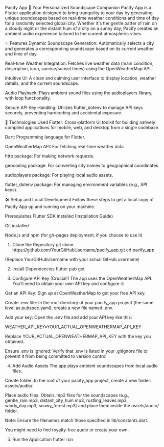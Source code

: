 Pacify App
🍃 Your Personalized Soundscape Companion
Pacify App is a Flutter application designed to bring tranquility to your day by generating unique soundscapes based on real-time weather conditions and time of day for a randomly selected global city. Whether it's the gentle patter of rain on a cloudy night or the distant hum of a city on a sunny day, Pacify creates an ambient audio experience tailored to the current atmospheric vibes.

✨ Features
Dynamic Soundscape Generation: Automatically selects a city and generates a corresponding soundscape based on its current weather and time of day.

Real-time Weather Integration: Fetches live weather data (main condition, description, icon, sunrise/sunset times) using the OpenWeatherMap API.

Intuitive UI: A clean and calming user interface to display location, weather details, and the current soundscape.

Audio Playback: Plays ambient sound files using the audioplayers library, with loop functionality.

Secure API Key Handling: Utilizes flutter_dotenv to manage API keys securely, preventing hardcoding and accidental exposure.

🚀 Technologies Used
Flutter: Cross-platform UI toolkit for building natively compiled applications for mobile, web, and desktop from a single codebase.

Dart: Programming language for Flutter.

OpenWeatherMap API: For fetching real-time weather data.

http package: For making network requests.

geocoding package: For converting city names to geographical coordinates.

audioplayers package: For playing local audio assets.

flutter_dotenv package: For managing environment variables (e.g., API keys).

🛠️ Setup and Local Development
Follow these steps to get a local copy of Pacify App up and running on your machine.

Prerequisites
Flutter SDK installed (Installation Guide)

Git installed

Node.js and npm (for gh-pages deployment, if you choose to use it)

1. Clone the Repository
git clone https://github.com/YourGitHubUsername/pacify_app.git
cd pacify_app

(Replace YourGitHubUsername with your actual GitHub username)

2. Install Dependencies
flutter pub get

3. Configure API Key (Crucial!)
The app uses the OpenWeatherMap API. You'll need to obtain your own API key and configure it:

Get an API Key: Sign up at OpenWeatherMap to get your free API key.

Create .env file: In the root directory of your pacify_app project (the same level as pubspec.yaml), create a new file named .env.

Add your key: Open the .env file and add your API key like this:

WEATHER_API_KEY=YOUR_ACTUAL_OPENWEATHERMAP_API_KEY

Replace YOUR_ACTUAL_OPENWEATHERMAP_API_KEY with the key you obtained.

Ensure .env is ignored: Verify that .env is listed in your .gitignore file to prevent it from being committed to version control.

4. Add Audio Assets
The app plays ambient soundscapes from local audio files.

Create folder: In the root of your pacify_app project, create a new folder: assets/audio/.

Place audio files: Obtain .mp3 files for the soundscapes (e.g., gentle_rain.mp3, distant_city_hum.mp3, rustling_leaves.mp3, windy_day.mp3, snowy_forest.mp3) and place them inside the assets/audio/ folder.

Note: Ensure the filenames match those specified in lib/constants.dart.

You might need to find royalty-free audio or create your own.

5. Run the Application
flutter run
